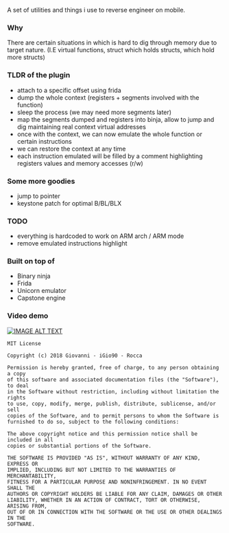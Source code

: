 A set of utilities and things i use to reverse engineer on mobile.

### Why

There are certain situations in which is hard to dig through memory due to target nature.
(I.E virtual functions, struct which holds structs, which hold more structs)

### TLDR of the plugin

* attach to a specific offset using frida
* dump the whole context (registers + segments involved with the function)
* sleep the process (we may need more segments later)
* map the segments dumped and registers into binja, allow to jump and dig maintaining real context virtual addresses
* once with the context, we can now emulate the whole function or certain instructions
* we can restore the context at any time
* each instruction emulated will be filled by a comment highlighting registers values and memory accesses (r/w)


### Some more goodies

* jump to pointer
* keystone patch for optimal B/BL/BLX


###  TODO

* everything is hardcoded to work on ARM arch / ARM mode
* remove emulated instructions highlight

### Built on top of
* Binary ninja
* Frida
* Unicorn emulator
* Capstone engine

### Video demo

[![IMAGE ALT TEXT](https://img.youtube.com/vi/WhgCi7pfO1w/hqdefault.jpg)](https://www.youtube.com/watch?v=WhgCi7pfO1w&feature=youtu.be)


```
MIT License

Copyright (c) 2018 Giovanni - iGio90 - Rocca

Permission is hereby granted, free of charge, to any person obtaining a copy
of this software and associated documentation files (the "Software"), to deal
in the Software without restriction, including without limitation the rights
to use, copy, modify, merge, publish, distribute, sublicense, and/or sell
copies of the Software, and to permit persons to whom the Software is
furnished to do so, subject to the following conditions:

The above copyright notice and this permission notice shall be included in all
copies or substantial portions of the Software.

THE SOFTWARE IS PROVIDED "AS IS", WITHOUT WARRANTY OF ANY KIND, EXPRESS OR
IMPLIED, INCLUDING BUT NOT LIMITED TO THE WARRANTIES OF MERCHANTABILITY,
FITNESS FOR A PARTICULAR PURPOSE AND NONINFRINGEMENT. IN NO EVENT SHALL THE
AUTHORS OR COPYRIGHT HOLDERS BE LIABLE FOR ANY CLAIM, DAMAGES OR OTHER
LIABILITY, WHETHER IN AN ACTION OF CONTRACT, TORT OR OTHERWISE, ARISING FROM,
OUT OF OR IN CONNECTION WITH THE SOFTWARE OR THE USE OR OTHER DEALINGS IN THE
SOFTWARE.
```